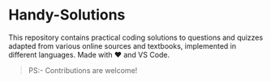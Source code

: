 # Handy-Solutions
This repository contains practical coding solutions to questions and quizzes adapted from various online sources and textbooks, implemented in different languages. Made with ❤️ and VS Code.

> PS:- Contributions are welcome!
